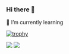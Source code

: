 ### Hi there 👋
🌱 I’m currently learning
<!--
**SerhatSelim/SerhatSelim** is a ✨ _special_ ✨ repository because its `README.md` (this file) appears on your GitHub profile.

Here are some ideas to get you started:

- 🔭 I’m currently working on ...
- 🌱 I’m currently learning ...
- 👯 I’m looking to collaborate on ...
- 🤔 I’m looking for help with ...
- 💬 Ask me about ...
- 📫 How to reach me: ...
- 😄 Pronouns: ...
- ⚡ Fun fact: ...
-->
[![trophy](https://github-profile-trophy.vercel.app/?username=SerhatSelim&theme=onedark)](https://github.com/ryo-ma/github-profile-trophy)

![](https://github-readme-stats.vercel.app/api?include_all_commits=true&hide_title=true&username=SerhatSelim&count_private=true&show_icons=true&theme=graywhite) ![](https://github-readme-stats.vercel.app/api/top-langs/?username=SerhatSelim&layout=compact)
